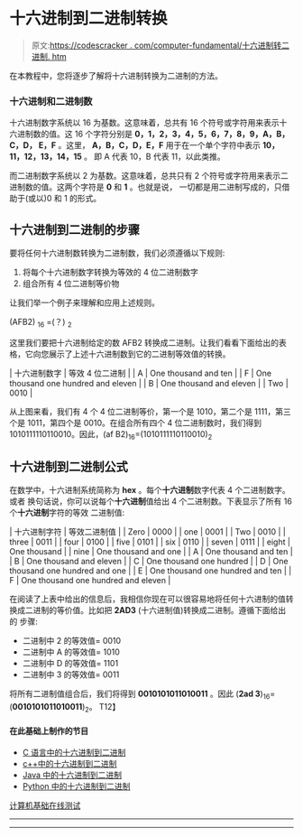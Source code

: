 # 十六进制到二进制转换

> 原文:[https://codescracker . com/computer-fundamental/十六进制转二进制. htm](https://codescracker.com/computer-fundamental/hexadecimal-to-binary.htm)

在本教程中，您将逐步了解将十六进制转换为二进制的方法。

### 十六进制和二进制数

十六进制数字系统以 16 为基数。这意味着，总共有 16 个符号或字符用来表示十六进制数的值。这 16 个字符分别是 **0，1，2，3，4，5，6，7，8，9，A，B，C，D， E，F** 。这里， **A，B，C，D，E，F** 用于在一个单个字符中表示 **10，11，12，13，14，15** 。 即 A 代表 10，B 代表 11，以此类推。

而二进制数字系统以 2 为基数。这意味着，总共只有 2 个符号或字符用来表示二进制数的值。这两个字符是 **0** 和 **1** 。也就是说， 一切都是用二进制写成的，只借助于(或以)0 和 1 的形式。

## 十六进制到二进制的步骤

要将任何十六进制数转换为二进制数，我们必须遵循以下规则:

1.  将每个十六进制数字转换为等效的 4 位二进制数字
2.  组合所有 4 位二进制等价物

让我们举一个例子来理解和应用上述规则。

(AFB2) <sub>16</sub> =(？) <sub>2</sub>

这里我们要把十六进制给定的数 AFB2 转换成二进制。让我们看看下面给出的表格，它向您展示了上述十六进制数到它的二进制等效值的转换。

| 十六进制数字 | 等效 4 位二进制 |
| A | One thousand and ten |
| F | One thousand one hundred and eleven |
| B | One thousand and eleven |
| Two | 0010 |

从上图来看，我们有 4 个 4 位二进制等价，第一个是 1010，第二个是 1111，第三个是 1011，第四个是 0010。在组合所有四个 4 位二进制数时，我们得到 1010111110110010。因此，(af B2)<sub>16</sub>=(1010111110110010)<sub>2</sub>

## 十六进制到二进制公式

在数学中，十六进制系统简称为 **hex** 。每个**十六进制**数字代表 4 个二进制数字。或者 换句话说，你可以说每个**十六进制**值给出 4 个二进制数。下表显示了所有 16 个**十六进制**字符的等效 二进制值:

| 十六进制字符 | 等效二进制值 |
| Zero | 0000 |
| one | 0001 |
| Two | 0010 |
| three | 0011 |
| four | 0100 |
| five | 0101 |
| six | 0110 |
| seven | 0111 |
| eight | One thousand |
| nine | One thousand and one |
| A | One thousand and ten |
| B | One thousand and eleven |
| C | One thousand one hundred |
| D | One thousand one hundred and one |
| E | One thousand one hundred and ten |
| F | One thousand one hundred and eleven |

在阅读了上表中给出的信息后，我相信你现在可以很容易地将任何十六进制的值转换成二进制的等价值。比如把 **2AD3** (十六进制值)转换成二进制。遵循下面给出的 步骤:

*   二进制中 2 的等效值= 0010
*   二进制中 A 的等效值= 1010
*   二进制中 D 的等效值= 1101
*   二进制中 3 的等效值= 0011

将所有二进制值组合后，我们将得到 **0010101011010011** 。因此 (**2ad 3**)<sub>16</sub>=(**0010101011010011**)<sub>2</sub>。 T12】

#### 在此基础上制作的节目

*   [C 语言中的十六进制到二进制](/c/program/c-program-convert-hexadecimal-to-binary.htm)
*   [c++中的十六进制到二进制](/cpp/program/cpp-program-convert-hexadecimal-to-binary.htm)
*   [Java 中的十六进制到二进制](/java/program/java-program-convert-hexadecimal-to-binary.htm)
*   [Python 中的十六进制到二进制](/python/program/python-program-convert-hexadecimal-to-binary.htm)

[计算机基础在线测试](/exam/showtest.php?subid=14)

* * *

* * *